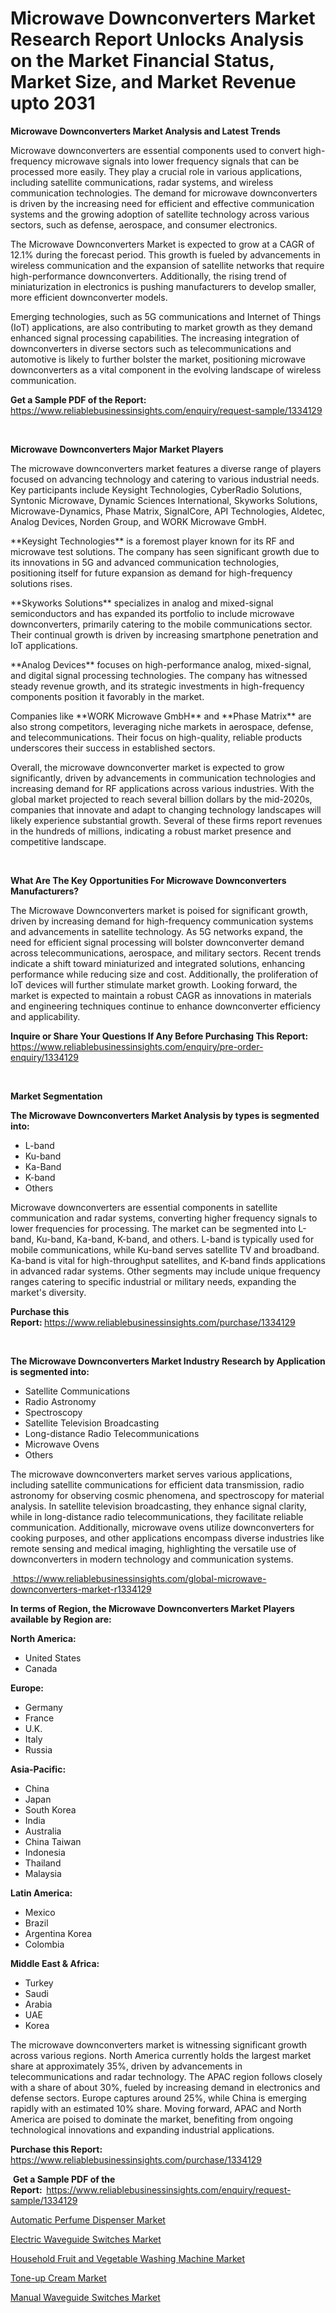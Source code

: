 <p><h1>Microwave Downconverters Market Research Report Unlocks Analysis on the Market Financial Status, Market Size, and Market Revenue upto 2031</h1></p><p><strong>Microwave Downconverters Market Analysis and Latest Trends</strong></p>
<p><p>Microwave downconverters are essential components used to convert high-frequency microwave signals into lower frequency signals that can be processed more easily. They play a crucial role in various applications, including satellite communications, radar systems, and wireless communication technologies. The demand for microwave downconverters is driven by the increasing need for efficient and effective communication systems and the growing adoption of satellite technology across various sectors, such as defense, aerospace, and consumer electronics.</p><p>The Microwave Downconverters Market is expected to grow at a CAGR of 12.1% during the forecast period. This growth is fueled by advancements in wireless communication and the expansion of satellite networks that require high-performance downconverters. Additionally, the rising trend of miniaturization in electronics is pushing manufacturers to develop smaller, more efficient downconverter models.</p><p>Emerging technologies, such as 5G communications and Internet of Things (IoT) applications, are also contributing to market growth as they demand enhanced signal processing capabilities. The increasing integration of downconverters in diverse sectors such as telecommunications and automotive is likely to further bolster the market, positioning microwave downconverters as a vital component in the evolving landscape of wireless communication.</p></p>
<p><strong>Get a Sample PDF of the Report:&nbsp;</strong> <a href="https://www.reliablebusinessinsights.com/enquiry/request-sample/1334129?utm_campaign=84&utm_medium=2&utm_source=Github&utm_content=ia&utm_term=01102024&utm_id=microwave-downconverters">https://www.reliablebusinessinsights.com/enquiry/request-sample/1334129</a></p>
<p>&nbsp;</p>
<p><strong>Microwave Downconverters Major Market Players</strong></p>
<p><p>The microwave downconverters market features a diverse range of players focused on advancing technology and catering to various industrial needs. Key participants include Keysight Technologies, CyberRadio Solutions, Syntonic Microwave, Dynamic Sciences International, Skyworks Solutions, Microwave-Dynamics, Phase Matrix, SignalCore, API Technologies, Aldetec, Analog Devices, Norden Group, and WORK Microwave GmbH.</p><p>**Keysight Technologies** is a foremost player known for its RF and microwave test solutions. The company has seen significant growth due to its innovations in 5G and advanced communication technologies, positioning itself for future expansion as demand for high-frequency solutions rises.</p><p>**Skyworks Solutions** specializes in analog and mixed-signal semiconductors and has expanded its portfolio to include microwave downconverters, primarily catering to the mobile communications sector. Their continual growth is driven by increasing smartphone penetration and IoT applications.</p><p>**Analog Devices** focuses on high-performance analog, mixed-signal, and digital signal processing technologies. The company has witnessed steady revenue growth, and its strategic investments in high-frequency components position it favorably in the market.</p><p>Companies like **WORK Microwave GmbH** and **Phase Matrix** are also strong competitors, leveraging niche markets in aerospace, defense, and telecommunications. Their focus on high-quality, reliable products underscores their success in established sectors.</p><p>Overall, the microwave downconverter market is expected to grow significantly, driven by advancements in communication technologies and increasing demand for RF applications across various industries. With the global market projected to reach several billion dollars by the mid-2020s, companies that innovate and adapt to changing technology landscapes will likely experience substantial growth. Several of these firms report revenues in the hundreds of millions, indicating a robust market presence and competitive landscape.</p></p>
<p>&nbsp;</p>
<p><strong>What Are The Key Opportunities For Microwave Downconverters Manufacturers?</strong></p>
<p><p>The Microwave Downconverters market is poised for significant growth, driven by increasing demand for high-frequency communication systems and advancements in satellite technology. As 5G networks expand, the need for efficient signal processing will bolster downconverter demand across telecommunications, aerospace, and military sectors. Recent trends indicate a shift toward miniaturized and integrated solutions, enhancing performance while reducing size and cost. Additionally, the proliferation of IoT devices will further stimulate market growth. Looking forward, the market is expected to maintain a robust CAGR as innovations in materials and engineering techniques continue to enhance downconverter efficiency and applicability.</p></p>
<p><strong>Inquire or Share Your Questions If Any Before Purchasing This Report:</strong> <a href="https://www.reliablebusinessinsights.com/enquiry/pre-order-enquiry/1334129?utm_campaign=84&utm_medium=2&utm_source=Github&utm_content=ia&utm_term=01102024&utm_id=microwave-downconverters">https://www.reliablebusinessinsights.com/enquiry/pre-order-enquiry/1334129</a></p>
<p>&nbsp;</p>
<p><strong>Market Segmentation</strong></p>
<p><strong>The Microwave Downconverters Market Analysis by types is segmented into:</strong></p>
<p><ul><li>L-band</li><li>Ku-band</li><li>Ka-Band</li><li>K-band</li><li>Others</li></ul></p>
<p><p>Microwave downconverters are essential components in satellite communication and radar systems, converting higher frequency signals to lower frequencies for processing. The market can be segmented into L-band, Ku-band, Ka-band, K-band, and others. L-band is typically used for mobile communications, while Ku-band serves satellite TV and broadband. Ka-band is vital for high-throughput satellites, and K-band finds applications in advanced radar systems. Other segments may include unique frequency ranges catering to specific industrial or military needs, expanding the market's diversity.</p></p>
<p><strong>Purchase this Report:&nbsp;</strong><a href="https://www.reliablebusinessinsights.com/purchase/1334129?utm_campaign=84&utm_medium=2&utm_source=Github&utm_content=ia&utm_term=01102024&utm_id=microwave-downconverters">https://www.reliablebusinessinsights.com/purchase/1334129</a></p>
<p>&nbsp;</p>
<p><strong>The Microwave Downconverters Market Industry Research by Application is segmented into:</strong></p>
<p><ul><li>Satellite Communications</li><li>Radio Astronomy</li><li>Spectroscopy</li><li>Satellite Television Broadcasting</li><li>Long-distance Radio Telecommunications</li><li>Microwave Ovens</li><li>Others</li></ul></p>
<p><p>The microwave downconverters market serves various applications, including satellite communications for efficient data transmission, radio astronomy for observing cosmic phenomena, and spectroscopy for material analysis. In satellite television broadcasting, they enhance signal clarity, while in long-distance radio telecommunications, they facilitate reliable communication. Additionally, microwave ovens utilize downconverters for cooking purposes, and other applications encompass diverse industries like remote sensing and medical imaging, highlighting the versatile use of downconverters in modern technology and communication systems.</p></p>
<p><a href="https://www.reliablebusinessinsights.com/global-microwave-downconverters-market-r1334129?utm_campaign=84&utm_medium=2&utm_source=Github&utm_content=ia&utm_term=01102024&utm_id=microwave-downconverters">&nbsp;https://www.reliablebusinessinsights.com/global-microwave-downconverters-market-r1334129</a></p>
<p><strong>In terms of Region, the Microwave Downconverters Market Players available by Region are:</strong></p>
<p>
    <p> <strong> North America: </strong>
        <ul>
            <li>United States</li>
            <li>Canada</li>
        </ul>
        </p> 
    <p> <strong> Europe: </strong>
        <ul>
            <li>Germany</li>
            <li>France</li>
            <li>U.K.</li>
            <li>Italy</li>
            <li>Russia</li>
        </ul>
        </p> 
    <p> <strong> Asia-Pacific: </strong>
        <ul>
            <li>China</li>
            <li>Japan</li>
            <li>South Korea</li>
            <li>India</li>
            <li>Australia</li>
            <li>China Taiwan</li>
            <li>Indonesia</li>
            <li>Thailand</li>
            <li>Malaysia</li>
        </ul>
        </p> 
    <p> <strong> Latin America: </strong>
        <ul>
            <li>Mexico</li>
            <li>Brazil</li>
            <li>Argentina Korea</li>
            <li>Colombia</li>
        </ul>
        </p> 
    <p> <strong> Middle East & Africa: </strong>
        <ul>
            <li>Turkey</li>
            <li>Saudi</li>
            <li>Arabia</li>
            <li>UAE</li>
            <li>Korea</li>
        </ul>
    </p>
    </p>
<p><p>The microwave downconverters market is witnessing significant growth across various regions. North America currently holds the largest market share at approximately 35%, driven by advancements in telecommunications and radar technology. The APAC region follows closely with a share of about 30%, fueled by increasing demand in electronics and defense sectors. Europe captures around 25%, while China is emerging rapidly with an estimated 10% share. Moving forward, APAC and North America are poised to dominate the market, benefiting from ongoing technological innovations and expanding industrial applications.</p></p>
<p><strong>Purchase this Report: </strong><a href="https://www.reliablebusinessinsights.com/purchase/1334129?utm_campaign=84&utm_medium=2&utm_source=Github&utm_content=ia&utm_term=01102024&utm_id=microwave-downconverters">https://www.reliablebusinessinsights.com/purchase/1334129</a></p>
<p>&nbsp;<strong>Get a Sample PDF of the Report:&nbsp;&nbsp;</strong><a href="https://www.reliablebusinessinsights.com/enquiry/request-sample/1334129?utm_campaign=84&utm_medium=2&utm_source=Github&utm_content=ia&utm_term=01102024&utm_id=microwave-downconverters">https://www.reliablebusinessinsights.com/enquiry/request-sample/1334129</a></p>
<p><strong></strong></p>
<p><p><a href="https://www.linkedin.com/pulse/what-emerging-market-trends-automatic-perfume-dispenser-detailed-06o6f?utm_campaign=84&utm_medium=2&utm_source=Github&utm_content=ia&utm_term=01102024&utm_id=microwave-downconverters">Automatic Perfume Dispenser Market</a></p><p><a href="https://issuu.com/reportprime-2/docs/electric-waveguide-switches-market-_9a242322831de8?utm_campaign=84&utm_medium=2&utm_source=Github&utm_content=ia&utm_term=01102024&utm_id=microwave-downconverters">Electric Waveguide Switches Market</a></p><p><a href="https://github.com/HaroldWalker405/Market-Research-Report-List-1/blob/main/household-fruit-and-vegetable-washing-machine-market.md?utm_campaign=84&utm_medium=2&utm_source=Github&utm_content=ia&utm_term=01102024&utm_id=microwave-downconverters">Household Fruit and Vegetable Washing Machine Market</a></p><p><a href="https://github.com/GRUBBSCHARLES/Market-Research-Report-List-1/blob/main/tone-up-cream-market.md?utm_campaign=84&utm_medium=2&utm_source=Github&utm_content=ia&utm_term=01102024&utm_id=microwave-downconverters">Tone-up Cream Market</a></p><p><a href="https://issuu.com/reportprime-2/docs/manual-waveguide-switches-market-si_fe97c8bf51e69c?utm_campaign=84&utm_medium=2&utm_source=Github&utm_content=ia&utm_term=01102024&utm_id=microwave-downconverters">Manual Waveguide Switches Market</a></p></p>